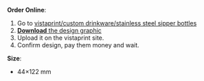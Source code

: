**Order Online**:
1. Go to [vistaprint/custom drinkware/stainless steel sipper bottles](https://www.vistaprint.in/photo-gifts/drinkware/stainless-steel-sipper-bottles)
2. [**Download** the design graphic](https://github.com/irusu/telugulo-kaavaali-merch/raw/main/src/vistaprint/stainless-steel-sipper-bottle/stainless-steel-sipper-bottle.svg)
3. Upload it on the vistaprint site.
4. Confirm design, pay them money and wait.

**Size**:
* 44×122 mm